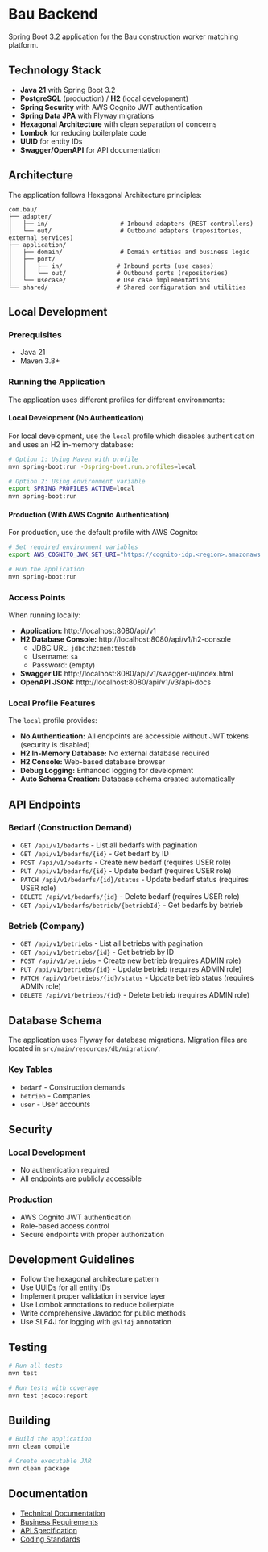 # Bau Backend

Spring Boot 3.2 application for the Bau construction worker matching platform.

## Technology Stack

- **Java 21** with Spring Boot 3.2
- **PostgreSQL** (production) / **H2** (local development)
- **Spring Security** with AWS Cognito JWT authentication
- **Spring Data JPA** with Flyway migrations
- **Hexagonal Architecture** with clean separation of concerns
- **Lombok** for reducing boilerplate code
- **UUID** for entity IDs
- **Swagger/OpenAPI** for API documentation

## Architecture

The application follows Hexagonal Architecture principles:

```
com.bau/
├── adapter/
│   ├── in/                    # Inbound adapters (REST controllers)
│   └── out/                   # Outbound adapters (repositories, external services)
├── application/
│   ├── domain/                # Domain entities and business logic
│   ├── port/
│   │   ├── in/               # Inbound ports (use cases)
│   │   └── out/              # Outbound ports (repositories)
│   └── usecase/              # Use case implementations
└── shared/                   # Shared configuration and utilities
```

## Local Development

### Prerequisites

- Java 21
- Maven 3.8+

### Running the Application

The application uses different profiles for different environments:

#### Local Development (No Authentication)

For local development, use the `local` profile which disables authentication and uses an H2 in-memory database:

```bash
# Option 1: Using Maven with profile
mvn spring-boot:run -Dspring-boot.run.profiles=local

# Option 2: Using environment variable
export SPRING_PROFILES_ACTIVE=local
mvn spring-boot:run
```

#### Production (With AWS Cognito Authentication)

For production, use the default profile with AWS Cognito:

```bash
# Set required environment variables
export AWS_COGNITO_JWK_SET_URI="https://cognito-idp.<region>.amazonaws.com/<userPoolId>/.well-known/jwks.json"

# Run the application
mvn spring-boot:run
```

### Access Points

When running locally:

- **Application:** http://localhost:8080/api/v1
- **H2 Database Console:** http://localhost:8080/api/v1/h2-console
  - JDBC URL: `jdbc:h2:mem:testdb`
  - Username: `sa`
  - Password: (empty)
- **Swagger UI:** http://localhost:8080/api/v1/swagger-ui/index.html
- **OpenAPI JSON:** http://localhost:8080/api/v1/v3/api-docs

### Local Profile Features

The `local` profile provides:

- **No Authentication:** All endpoints are accessible without JWT tokens (security is disabled)
- **H2 In-Memory Database:** No external database required
- **H2 Console:** Web-based database browser
- **Debug Logging:** Enhanced logging for development
- **Auto Schema Creation:** Database schema created automatically

## API Endpoints

### Bedarf (Construction Demand)

- `GET /api/v1/bedarfs` - List all bedarfs with pagination
- `GET /api/v1/bedarfs/{id}` - Get bedarf by ID
- `POST /api/v1/bedarfs` - Create new bedarf (requires USER role)
- `PUT /api/v1/bedarfs/{id}` - Update bedarf (requires USER role)
- `PATCH /api/v1/bedarfs/{id}/status` - Update bedarf status (requires USER role)
- `DELETE /api/v1/bedarfs/{id}` - Delete bedarf (requires USER role)
- `GET /api/v1/bedarfs/betrieb/{betriebId}` - Get bedarfs by betrieb

### Betrieb (Company)

- `GET /api/v1/betriebs` - List all betriebs with pagination
- `GET /api/v1/betriebs/{id}` - Get betrieb by ID
- `POST /api/v1/betriebs` - Create new betrieb (requires ADMIN role)
- `PUT /api/v1/betriebs/{id}` - Update betrieb (requires ADMIN role)
- `PATCH /api/v1/betriebs/{id}/status` - Update betrieb status (requires ADMIN role)
- `DELETE /api/v1/betriebs/{id}` - Delete betrieb (requires ADMIN role)

## Database Schema

The application uses Flyway for database migrations. Migration files are located in `src/main/resources/db/migration/`.

### Key Tables

- `bedarf` - Construction demands
- `betrieb` - Companies
- `user` - User accounts

## Security

### Local Development
- No authentication required
- All endpoints are publicly accessible

### Production
- AWS Cognito JWT authentication
- Role-based access control
- Secure endpoints with proper authorization

## Development Guidelines

- Follow the hexagonal architecture pattern
- Use UUIDs for all entity IDs
- Implement proper validation in service layer
- Use Lombok annotations to reduce boilerplate
- Write comprehensive Javadoc for public methods
- Use SLF4J for logging with `@Slf4j` annotation

## Testing

```bash
# Run all tests
mvn test

# Run tests with coverage
mvn test jacoco:report
```

## Building

```bash
# Build the application
mvn clean compile

# Create executable JAR
mvn clean package
```

## Documentation

- [Technical Documentation](../doc/tech/README.md)
- [Business Requirements](../doc/fach/fachlich.md)
- [API Specification](../api/README.md)
- [Coding Standards](../doc/tech/08-cross-cutting-concepts/coding-standards.md) 